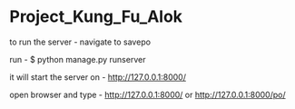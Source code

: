 # Project_Kung_Fu_Alok

to run the server - 
navigate to savepo

run - 
$ python manage.py runserver

it will start the server on - http://127.0.0.1:8000/

open browser and type - http://127.0.0.1:8000/ or http://127.0.0.1:8000/po/



